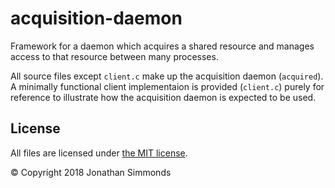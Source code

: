 # acquisition-daemon
Framework for a daemon which acquires a shared resource and manages access to that resource between many processes.

All source files except `client.c` make up the acquisition daemon (`acquired`).
A minimally functional client implementaion is provided (`client.c`) purely for
reference to illustrate how the acquisition daemon is expected to be used.


## License

All files are licensed under
[the MIT license](https://github.com/jonsim/acquisition-daemon/blob/master/LICENSE).

&copy; Copyright 2018 Jonathan Simmonds

